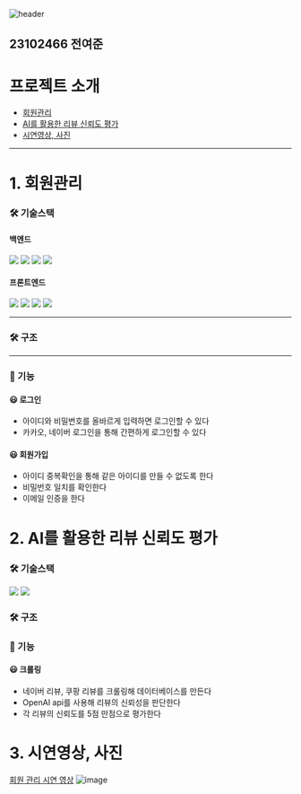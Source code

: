 ![header](https://capsule-render.vercel.app/api?type=rect&height=300&color=gradient&text=Open%20Source%20Software-nl-Term%20Project&textBg=false&fontSize=50&fontAlign=50)
## 23102466 전여준
# 프로젝트 소개
- [회원관리](#회원-관리)
- [AI를 활용한 리뷰 신뢰도 평가](#AI를-활용한-리뷰-신뢰도-평가)
- [시연영상, 사진](#시연-영상)

<hr/>
  
# 1. 회원관리
### 🛠 기술스택
#### 백엔드
<img src="https://img.shields.io/badge/springboot-6DB33F?style=for-the-badge&logo=springboot&logoColor=white"> <img src="https://img.shields.io/badge/json%20web%20tokens-%23000000.svg?&style=for-the-badge&logo=json%20web%20tokens&logoColor=white" /> <img src="https://img.shields.io/badge/java-%23007396.svg?&style=for-the-badge&logo=java&logoColor=white" /> <img src="https://img.shields.io/badge/mysql-%234479A1.svg?&style=for-the-badge&logo=mysql&logoColor=white" />
#### 프론트엔드
<img src="https://img.shields.io/badge/react-%2361DAFB.svg?&style=for-the-badge&logo=react&logoColor=black" /> <img src="https://img.shields.io/badge/typescript-%233178C6.svg?&style=for-the-badge&logo=typescript&logoColor=white" /> <img src="https://img.shields.io/badge/html-E34F26?style=for-the-badge&logo=html5&logoColor=white"> <img src="https://img.shields.io/badge/css-1572B6?style=for-the-badge&logo=css3&logoColor=white">

<hr/>

### 🛠 구조

<hr/>

### 🚀 기능
#### 😃 로그인
- 아이디와 비밀번호를 올바르게 입력하면 로그인할 수 있다
- 카카오, 네이버 로그인을 통해 간편하게 로그인할 수 있다
#### 😃 회원가입
- 아이디 중복확인을 통해 같은 아이디를 만들 수 없도록 한다
- 비밀번호 일치를 확인한다
- 이메일 인증을 한다
  

# 2. AI를 활용한 리뷰 신뢰도 평가
### 🛠 기술스택
<img src="https://img.shields.io/badge/springboot-6DB33F?style=for-the-badge&logo=springboot&logoColor=white"> <img src="https://img.shields.io/badge/openai-%23412991.svg?&style=for-the-badge&logo=openai&logoColor=white" />
### 🛠 구조
### 🚀 기능
#### 😃 크롤링
- 네이버 리뷰, 쿠팡 리뷰를 크롤링해 데이터베이스를 만든다
- OpenAI api를 사용해 리뷰의 신뢰성을 판단한다
- 각 리뷰의 신뢰도를 5점 만점으로 평가한다



# 3. 시연영상, 사진
[회원 관리 시연 영상](https://youtu.be/Hv-4qzf1J9g)
![image](https://github.com/user-attachments/assets/2e558199-c915-4522-98b0-8a4746102ac4)
